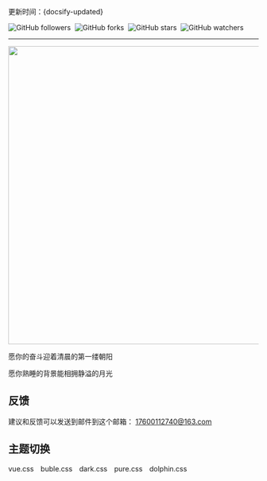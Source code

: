 
更新时间：{docsify-updated}

<a href="https://github.com/sneptune-love" style="text-decoration: none; margin-right: 4px;" target="_blank_">
  <img alt="GitHub followers" src="https://img.shields.io/github/followers/sneptune-love?style=social">
</a>

<a href="https://github.com/sneptune-love/neptune" style="text-decoration: none; margin-right: 4px;" target="_blank_">
  <img alt="GitHub forks" src="https://img.shields.io/github/forks/sneptune-love/neptune?style=social">
</a>

<a href="https://github.com/sneptune-love/neptune" style="text-decoration: none; margin-right: 4px;" target="_blank_">
  <img alt="GitHub stars" src="https://img.shields.io/github/stars/sneptune-love/neptune?style=social">
</a>

<a href="https://github.com/sneptune-love/neptune" style="text-decoration: none; margin-right: 4px;" target="_blank_">
  <img alt="GitHub watchers" src="https://img.shields.io/github/watchers/sneptune-love/neptune?style=social">
</a>

----------

<img src="https://pic2.zhimg.com/v2-848abbfdb86197eadbaa5286ddd351d1_r.jpg" alt="" style="width: 600px;">

愿你的奋斗迎着清晨的第一缕朝阳

愿你熟睡的背景能相拥静溢的月光



## 反馈

建议和反馈可以发送到邮件到这个邮箱： 17600112740@163.com


## 主题切换

<div class="demo-theme-preview">
  <a data-theme="vue">vue.css</a>
  <a data-theme="buble">buble.css</a>
  <a data-theme="dark">dark.css</a>
  <a data-theme="pure">pure.css</a>
  <a data-theme="dolphin">dolphin.css</a>
</div>

<style> .demo-theme-preview a { padding-right: 10px; } .demo-theme-preview a:hover { cursor: pointer; text-decoration: underline; } </style> 
<script> 
  var preview = Docsify.dom.find('.demo-theme-preview'); 
  var themes = Docsify.dom.findAll('[data-type="theme"]'); 
  preview.onclick = function (e) {
    var title = e.target.getAttribute('data-theme');
    themes.forEach(function (theme) {
      theme.disabled = theme.title !== title;
    }); 
  }; 
</script>